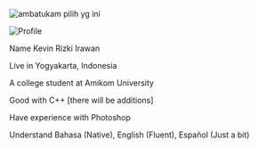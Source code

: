 ![ambatukam pilih yg ini](https://user-images.githubusercontent.com/114798157/205709102-2fe57341-745f-45ee-af50-edc8dfa9f398.png) 



  ![Profile](https://user-images.githubusercontent.com/114798157/205709177-6dd49c38-3154-4d68-81b0-22d6800df41e.png)


Name Kevin Rizki Irawan

Live in Yogyakarta, Indonesia

A college student at Amikom University

Good with C++ [there will be additions]

Have experience with Photoshop 

Understand Bahasa (Native), English (Fluent), Español (Just a bit)

